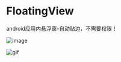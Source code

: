 # FloatingView
android应用内悬浮窗-自动贴边，不需要权限！

![image](https://github.com/wangtaoT/FloatingView/blob/master/2019-02-16.png)

![gif](https://github.com/wangtaoT/FloatingView/blob/master/2019-02-16.gif)